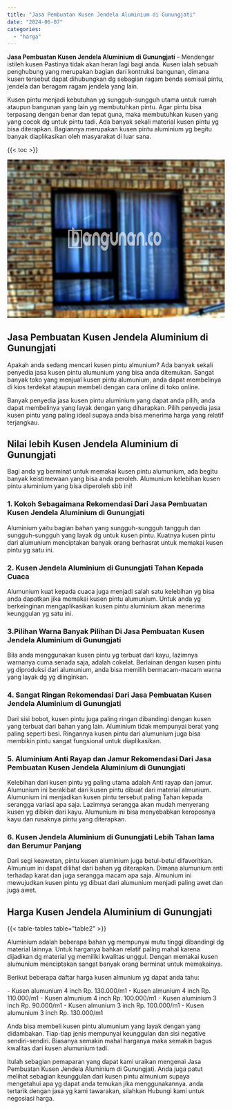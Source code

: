 ```yaml
---
title: "Jasa Pembuatan Kusen Jendela Aluminium di Gunungjati"
date: "2024-06-07"
categories: 
  - "harga"
---
```


**Jasa Pembuatan Kusen Jendela Aluminium di Gunungjati** – Mendengar istileh kusen Pastinya tidak akan heran lagi bagi anda. Kusen ialah sebuah penghubung yang merupakan bagian dari kontruksi bangunan, dimana kusen tersebut dapat dihubungkan dg sebagian ragam benda semisal pintu, jendela dan beragam ragam jendela yang lain.

Kusen pintu menjadi kebutuhan yg sungguh-sungguh utama untuk rumah ataupun bangunan yang lain yg membutuhkan pintu. Agar pintu bisa terpasang dengan benar dan tepat guna, maka membutuhkan kusen yang yang cocok dg untuk pintu tadi. Ada banyak sekali material kusen pintu yg bisa diterapkan. Bagiannya merupakan kusen pintu aluminium yg begitu banyak diaplikasikan oleh masyarakat di luar sana.

{{< toc >}}

![Jasa Pembuatan Kusen Jendela Aluminium di Gunungjati](/images/harga-kusen-jendela-alumunium-10.png)

## Jasa Pembuatan Kusen Jendela Aluminium di Gunungjati

Apakah anda sedang mencari kusen pintu almunium? Ada banyak sekali penyedia jasa kusen pintu alumunium yang bisa anda ditemukan. Sangat banyak toko yang menjual kusen pintu alumunium, anda dapat membelinya di kios terdekat ataupun membeli dengan cara online di toko online.

Banyak penyedia jasa kusen pintu aluminium yang dapat anda pilih, anda dapat membelinya yang layak dengan yang diharapkan. Pilih penyedia jasa kusen pintu yang paling ideal supaya anda bisa menerima harga yang relatif terjangkau.

## Nilai lebih Kusen Jendela Aluminium di Gunungjati

Bagi anda yg berminat untuk memakai kusen pintu alumunium, ada begitu banyak keistimewaan yang bisa anda peroleh. Alumunium kelebihan kusen pintu aluminium yang bisa diperoleh sbb ini!

### 1\. Kokoh Sebagaimana Rekomendasi Dari Jasa Pembuatan Kusen Jendela Aluminium di Gunungjati

Aluminium yaitu bagian bahan yang sungguh-sungguh tangguh dan sungguh-sungguh yang layak dg untuk kusen pintu. Kuatnya kusen pintu dari alumunium menciptakan banyak orang berhasrat untuk memakai kusen pintu yg satu ini.

### 2\. Kusen Jendela Aluminium di Gunungjati Tahan Kepada Cuaca

Alumunium kuat kepada cuaca juga menjadi salah satu kelebihan yg bisa anda dapatkan jika memakai kusen pintu alumunium. Untuk anda yg berkeinginan mengaplikasikan kusen pintu aluminium akan menerima keunggulan yg satu ini.

### 3.Pilihan Warna Banyak Pilihan Di Jasa Pembuatan Kusen Jendela Aluminium di Gunungjati

Bila anda menggunakan kusen pintu yg terbuat dari kayu, lazimnya warnanya cuma senada saja, adalah cokelat. Berlainan dengan kusen pintu yg diproduksi dari alumunium, anda bisa memilih bermacam-macam warna yang layak dg yg diinginkan.

### 4\. Sangat Ringan Rekomendasi Dari Jasa Pembuatan Kusen Jendela Aluminium di Gunungjati

Dari sisi bobot, kusen pintu juga paling ringan dibandingi dengan kusen yang terbuat dari bahan yang lain. Aluminium tidak mempunyai berat yang paling seperti besi. Ringannya kusen pintu dari alumunium juga bisa membikin pintu sangat fungsional untuk diaplikasikan.

### 5\. Aluminium Anti Rayap dan Jamur Rekomendasi Dari Jasa Pembuatan Kusen Jendela Aluminium di Gunungjati

Kelebihan dari kusen pintu yg paling utama adalah Anti rayap dan jamur. Alumunium ini berakibat dari kusen pintu dibuat dari material almunium. Alumunium ini menjadikan kusen pintu tersebut paling Tahan kepada serangga variasi apa saja. Lazimnya serangga akan mudah menyerang kusen yg dibikin dari kayu. Alumunium ini bisa menyebabkan keroposnya kayu dan rusaknya pintu yang diterapkan.

### 6\. Kusen Jendela Aluminium di Gunungjati Lebih Tahan lama dan Berumur Panjang

Dari segi keawetan, pintu kusen aluminium juga betul-betul difavoritkan. Almunium ini dapat dilihat dari bahan yg diterapkan. Dimana alumunium anti terhadap karat dan juga serangga macam apa saja. Almunium ini mewujudkan kusen pintu yg dibuat dari alumunium menjadi paling awet dan juga awet.

## Harga Kusen Jendela Aluminium di Gunungjati

{{< table-tables table="table2" >}}

Aluminium adalah beberapa bahan yg mempunyai mutu tinggi dibandingi dg material lainnya. Untuk harganya bahkan relatif paling mahal karena dijadikan dg material yg memiliki kwalitas unggul. Dengan memakai kusen alumunium menciptakan sangat banyak orang berminat untuk memakainya.

Berikut beberapa daftar harga kusen almunium yg dapat anda tahu:

\- Kusen alumunium 4 inch Rp. 130.000/m1 - Kusen almunium 4 inch Rp. 110.000/m1 - Kusen almunium 4 inch Rp. 100.000/m1 - Kusen aluminium 3 inch Rp. 90.000/m1 - Kusen almunium 3 inch Rp. 100.000/m1 - Kusen alumunium 3 inch Rp. 130.000/m1

Anda bisa membeli kusen pintu alumunium yang layak dengan yang didambakan. Tiap-tiap jenis mempunyai keunggulan dan sisi negative sendiri-sendiri. Biasanya semakin mahal harganya maka semakin bagus kwalitas dari kusen alumunium tadi.

Itulah sebagian pemaparan yang dapat kami uraikan mengenai Jasa Pembuatan Kusen Jendela Aluminium di Gunungjati. Anda juga patut melihat sebagian keunggulan dari kusen pintu almunium supaya mengetahui apa yg dapat anda temukan jika menggunakannya. anda tertarik dengan jasa yg kami tawarakan, silahkan Hubungi kami untuk negosiasi harga.
